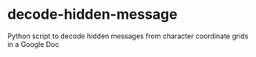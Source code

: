# decode-hidden-message
 Python script to decode hidden messages from character coordinate grids in a Google Doc
